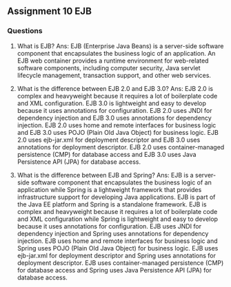 ## Assignment 10 EJB

### Questions

1. What is EJB?
    Ans: EJB (Enterprise Java Beans) is a server-side software component that encapsulates the business logic of an application. An EJB web container provides a runtime environment for web-related software components, including computer security, Java servlet lifecycle management, transaction support, and other web services.

2. What is the difference between EJB 2.0 and EJB 3.0?
    Ans: EJB 2.0 is complex and heavyweight because it requires a lot of boilerplate code and XML configuration. EJB 3.0 is lightweight and easy to develop because it uses annotations for configuration. EJB 2.0 uses JNDI for dependency injection and EJB 3.0 uses annotations for dependency injection. EJB 2.0 uses home and remote interfaces for business logic and EJB 3.0 uses POJO (Plain Old Java Object) for business logic. EJB 2.0 uses ejb-jar.xml for deployment descriptor and EJB 3.0 uses annotations for deployment descriptor. EJB 2.0 uses container-managed persistence (CMP) for database access and EJB 3.0 uses Java Persistence API (JPA) for database access.

3. What is the difference between EJB and Spring?
    Ans: EJB is a server-side software component that encapsulates the business logic of an application while Spring is a lightweight framework that provides infrastructure support for developing Java applications. EJB is part of the Java EE platform and Spring is a standalone framework. EJB is complex and heavyweight because it requires a lot of boilerplate code and XML configuration while Spring is lightweight and easy to develop because it uses annotations for configuration. EJB uses JNDI for dependency injection and Spring uses annotations for dependency injection. EJB uses home and remote interfaces for business logic and Spring uses POJO (Plain Old Java Object) for business logic. EJB uses ejb-jar.xml for deployment descriptor and Spring uses annotations for deployment descriptor. EJB uses container-managed persistence (CMP) for database access and Spring uses Java Persistence API (JPA) for database access.
